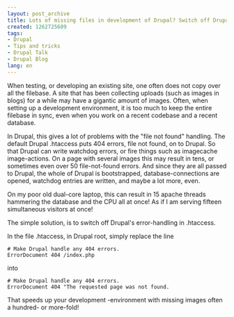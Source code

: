 ```yaml
---
layout: post_archive
title: Lots of missing files in development of Drupal? Switch off Drupal's error handling
created: 1262725609
tags:
- Drupal
- Tips and tricks
- Drupal Talk
- Drupal Blog
lang: en
---
```

When testing, or developing an existing site, one often does not copy over all the filebase. 
A site that has been collecting uploads (such as images in blogs) for a while may have a gigantic amount of images. Often, when setting up a development environment, it is too much to keep the entire filebase in sync, even when you work on a recent codebase and a recent database. 

In Drupal, this gives a lot of problems with the "file not found" handling. The default Drupal .htaccess puts 404 errors, file not found, on to Drupal. So that Drupal can write watchdog errors, or fire things such as imagecache image-actions. 
On a page with several images this may result in tens, or sometimes even over 50 file-not-found errors. And since they are all passed to Drupal, the whole of Drupal is bootstrapped, database-connections are opened, watchdog entries are written, and maybe a lot more, even. 

On my poor old dual-core laptop, this can result in 15 apache threads hammering the database and the CPU all at once! As if I am serving fifteen simultaneous visitors at once! 

The simple solution, is to switch off Drupal's error-handling in .htaccess.

In the file .htaccess, in Drupal root, simply replace the line 

    # Make Drupal handle any 404 errors.
    ErrorDocument 404 /index.php

into

    # Make Drupal handle any 404 errors.
    ErrorDocument 404 "The requested page was not found.  


That speeds up your development -environment with missing images often a hundred- or more-fold!
